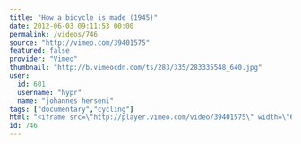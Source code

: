```yaml
---
title: "How a bicycle is made (1945)"
date: 2012-06-03 09:11:53 00:00
permalink: /videos/746
source: "http://vimeo.com/39401575"
featured: false
provider: "Vimeo"
thumbnail: "http://b.vimeocdn.com/ts/283/335/283335548_640.jpg"
user:
  id: 601
  username: "hypr"
  name: "johannes herseni"
tags: ["documentary","cycling"]
html: "<iframe src=\"http://player.vimeo.com/video/39401575\" width=\"640\" height=\"480\" frameborder=\"0\" webkitAllowFullScreen mozallowfullscreen allowFullScreen></iframe>"
id: 746
---
```


